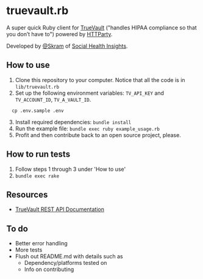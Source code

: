 truevault.rb
============

A super quick Ruby client for [TrueVault](http://truevault.com) ("handles HIPAA compliance so that you don’t have to") powered by [HTTParty](https://github.com/jnunemaker/httparty).

Developed by [@Skram](http://twitter.com/skram) of [Social Health Insights](http://socialhealthinsights.com).

How to use
----------
1. Clone this repository to your computer. Notice that all the code is in `lib/truevault.rb`
2. Set up the following environment variables: `TV_API_KEY` and `TV_ACCOUNT_ID`, `TV_A_VAULT_ID`.
  ```
    cp .env.sample .env
  ```
3. Install required dependencies: `bundle install`
4. Run the example file: `bundle exec ruby example_usage.rb`
5. Profit and then contribute back to an open source project, please.

How to run tests
----------------
1. Follow steps 1 through 3 under 'How to use'
2. `bundle exec rake`

Resources
---------
* [TrueVault REST API Documentation](https://www.truevault.com/rest-api.html)

To do
-----
* Better error handling
* More tests
* Flush out README.md with details such as
	* Dependency/platforms tested on
	* Info on contributing
